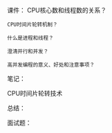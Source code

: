 课件：
    CPU核心数和线程数的关系？

    CPU时间片轮转机制？

    什么是进程和线程？

    澄清并行和并发？

    高并发编程的意义、好处和注意事项？
    
    

笔记：

CPU时间片轮转技术

总结：

面试题：

